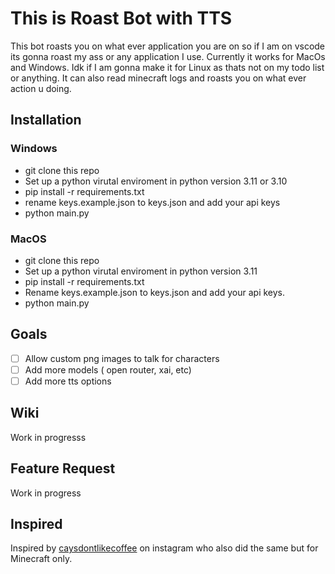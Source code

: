 # This is Roast Bot with TTS

This bot roasts you on what ever application you are on so if I am on vscode its gonna roast my ass or any application I use. Currently it works for MacOs and Windows. Idk if I am gonna make it for Linux as thats not on my todo list or anything. It can also read minecraft logs and roasts you on what ever action u doing.

## Installation

### Windows

* git clone this repo
* Set up a python virutal enviroment in python version 3.11 or 3.10
* pip install -r requirements.txt
* rename keys.example.json to keys.json and add your api keys
* python main.py

### MacOS

* git clone this repo
* Set up a python virutal enviroment in python version 3.11
* pip install -r requirements.txt
* Rename keys.example.json to keys.json and add your api keys.
* python main.py

## Goals

* [ ] Allow custom png images to talk for characters
* [ ] Add more models ( open router, xai, etc)
* [ ] Add more tts options

## Wiki

Work in progresss

## Feature Request

Work in progress

## Inspired

Inspired by [caysdontlikecoffee](https://www.instagram.com/catsdontlikecoffee/) on instagram who also did the same but for Minecraft only.
